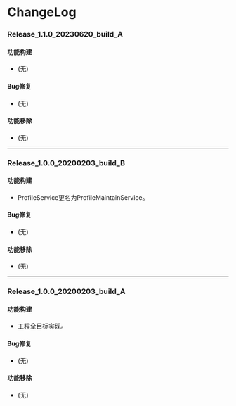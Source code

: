 # ChangeLog

### Release_1.1.0_20230620_build_A

#### 功能构建

- (无)

#### Bug修复

- (无)

#### 功能移除

- (无)

---

### Release_1.0.0_20200203_build_B

#### 功能构建

- ProfileService更名为ProfileMaintainService。

#### Bug修复

- (无)

#### 功能移除

- (无)

---

### Release_1.0.0_20200203_build_A

#### 功能构建

- 工程全目标实现。

#### Bug修复

- (无)

#### 功能移除

- (无)
